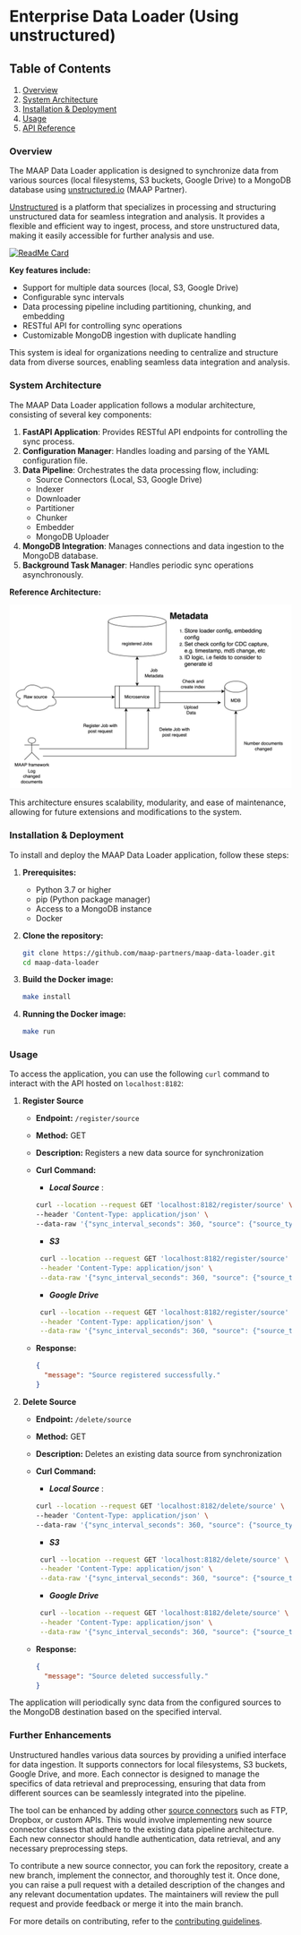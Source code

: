 # Enterprise Data Loader (Using unstructured)

## Table of Contents

1. [Overview](#overview)
2. [System Architecture](#system-architecture)
3. [Installation & Deployment](#installation--deployment)
4. [Usage](#usage)
5. [API Reference](#api-reference)

### Overview

The MAAP Data Loader application is designed to synchronize data from various sources (local filesystems, S3 buckets, Google Drive) to a MongoDB database using [unstructured.io](https://unstructured.io) (MAAP Partner). 


[Unstructured](https://unstructured.io) is a platform that specializes in processing and structuring unstructured data for seamless integration and analysis. It provides a flexible and efficient way to ingest, process, and store unstructured data, making it easily accessible for further analysis and use.

[![ReadMe Card](https://github-readme-stats.vercel.app/api/pin/?username=mongodb-partners&repo=maap-data-loader)](https://github.com/mongodb-partners/maap-data-loader)

**Key features include:**
- Support for multiple data sources (local, S3, Google Drive)
- Configurable sync intervals
- Data processing pipeline including partitioning, chunking, and embedding
- RESTful API for controlling sync operations
- Customizable MongoDB ingestion with duplicate handling

This system is ideal for organizations needing to centralize and structure data from diverse sources, enabling seamless data integration and analysis.

### System Architecture

The MAAP Data Loader application follows a modular architecture, consisting of several key components:

1. **FastAPI Application**: Provides RESTful API endpoints for controlling the sync process.
2. **Configuration Manager**: Handles loading and parsing of the YAML configuration file.
3. **Data Pipeline**: Orchestrates the data processing flow, including:
   - Source Connectors (Local, S3, Google Drive)
   - Indexer
   - Downloader
   - Partitioner
   - Chunker
   - Embedder
   - MongoDB Uploader
4. **MongoDB Integration**: Manages connections and data ingestion to the MongoDB database.
5. **Background Task Manager**: Handles periodic sync operations asynchronously.

**Reference Architecture:**

![alt text](img/ent-data-arch.png)

This architecture ensures scalability, modularity, and ease of maintenance, allowing for future extensions and modifications to the system.

### Installation & Deployment

To install and deploy the MAAP Data Loader application, follow these steps:

1. **Prerequisites:**
   - Python 3.7 or higher
   - pip (Python package manager)
   - Access to a MongoDB instance
   - Docker

2. **Clone the repository:**
   ```sh
   git clone https://github.com/maap-partners/maap-data-loader.git
   cd maap-data-loader
   ```

3. **Build the Docker image:**
   ```sh
   make install
   ```

4. **Running the Docker image:**
   ```sh
   make run
   ```

### Usage

To access the application, you can use the following `curl` command to interact with the API hosted on `localhost:8182`:


1. **Register Source**
   - **Endpoint:** `/register/source`
   - **Method:** GET
   - **Description:** Registers a new data source for synchronization
   - **Curl Command:**
      -  ***Local Source*** : 
      ```sh
      curl --location --request GET 'localhost:8182/register/source' \
      --header 'Content-Type: application/json' \
      --data-raw '{"sync_interval_seconds": 360, "source": {"source_type": "local", "params": {"remote_url": "<source-url-folder-path>", "chunking_strategy": "by_title", "chunk_max_characters": "1500", "chunk_overlap": "100"}}, "destination": {"mongodb_uri": "<your-mongodb-connection-string>", "database": "<your-db-name>", "collection": "<your-collection-name>", "index_name": "default", "embedding_path": "embeddings", "embedding_dimensions": embedding-model-dims, "id_fields": ["field1","field2" ], "create_md5": true, "batch_size": 100}}'
      ```

      -  ***S3***
     ```sh
      curl --location --request GET 'localhost:8182/register/source' \
      --header 'Content-Type: application/json' \
      --data-raw '{"sync_interval_seconds": 360, "source": {"source_type": "s3", "credentials": {"aws_access_key_id": "<your-aws-access-key-id>", "aws_secret_access_key": "<your-aws-secret-key>", "aws_session_token": "<your-aws-session-token>"}, "params": {"remote_url": "<source-url-folder-path>", "chunking_strategy": "by_title", "chunk_max_characters": "1500", "chunk_overlap": "100"}}, "destination": {"mongodb_uri": "<your-mongodb-connection-string>", "database": "<your-db-name>", "collection": "<your-collection-name>", "index_name": "default", "embedding_path": "embeddings", "embedding_dimensions": embedding-model-dims, "id_fields": ["field1","field2" ], "create_md5": true, "batch_size": 100}}'
      ```

      -  ***Google Drive***
     ```sh
      curl --location --request GET 'localhost:8182/register/source' \
      --header 'Content-Type: application/json' \
      --data-raw '{"sync_interval_seconds": 360, "source": {"source_type": "google-drive", "credentials": {"gcp_service_account_key_string": "<gcp_service_account_key_string>", "google_drive_folder_id": "<google_drive_folder_id>"}, "params": {"remote_url": "<source-url-folder-path>", "chunking_strategy": "by_title", "chunk_max_characters": "1500", "chunk_overlap": "100"}}, "destination": {"mongodb_uri": "<your-mongodb-connection-string>", "database": "<your-db-name>", "collection": "<your-collection-name>", "index_name": "default", "embedding_path": "embeddings", "embedding_dimensions": embedding-model-dims, "id_fields": ["field1","field2" ], "create_md5": true, "batch_size": 100}}'
      ```

   - **Response:**
     ```json
     {
       "message": "Source registered successfully."
     }
     ```

2. **Delete Source**
   - **Endpoint:** `/delete/source`
   - **Method:** GET
   - **Description:** Deletes an existing data source from synchronization
   - **Curl Command:**
      -  ***Local Source*** : 
      ```sh
      curl --location --request GET 'localhost:8182/delete/source' \
      --header 'Content-Type: application/json' \
      --data-raw '{"sync_interval_seconds": 360, "source": {"source_type": "local", "params": {"remote_url": "<source-url-folder-path>", "chunking_strategy": "by_title", "chunk_max_characters": "1500", "chunk_overlap": "100"}}, "destination": {"mongodb_uri": "<your-mongodb-connection-string>", "database": "<your-db-name>", "collection": "<your-collection-name>", "index_name": "default", "embedding_path": "embeddings", "embedding_dimensions": embedding-model-dims, "id_fields": ["field1","field2" ], "create_md5": true, "batch_size": 100}}'
      ```

      -  ***S3***
     ```sh
      curl --location --request GET 'localhost:8182/delete/source' \
      --header 'Content-Type: application/json' \
      --data-raw '{"sync_interval_seconds": 360, "source": {"source_type": "s3", "credentials": {"aws_access_key_id": "<your-aws-access-key-id>", "aws_secret_access_key": "<your-aws-secret-key>", "aws_session_token": "<your-aws-session-token>"}, "params": {"remote_url": "<source-url-folder-path>", "chunking_strategy": "by_title", "chunk_max_characters": "1500", "chunk_overlap": "100"}}, "destination": {"mongodb_uri": "<your-mongodb-connection-string>", "database": "<your-db-name>", "collection": "<your-collection-name>", "index_name": "default", "embedding_path": "embeddings", "embedding_dimensions": embedding-model-dims, "id_fields": ["field1","field2" ], "create_md5": true, "batch_size": 100}}'
      ```

      -  ***Google Drive***
     ```sh
      curl --location --request GET 'localhost:8182/delete/source' \
      --header 'Content-Type: application/json' \
      --data-raw '{"sync_interval_seconds": 360, "source": {"source_type": "google-drive", "credentials": {"gcp_service_account_key_string": "<gcp_service_account_key_string>", "google_drive_folder_id": "<google_drive_folder_id>"}, "params": {"remote_url": "<source-url-folder-path>", "chunking_strategy": "by_title", "chunk_max_characters": "1500", "chunk_overlap": "100"}}, "destination": {"mongodb_uri": "<your-mongodb-connection-string>", "database": "<your-db-name>", "collection": "<your-collection-name>", "index_name": "default", "embedding_path": "embeddings", "embedding_dimensions": embedding-model-dims, "id_fields": ["field1","field2" ], "create_md5": true, "batch_size": 100}}'
      ```

   - **Response:**
     ```json
     {
       "message": "Source deleted successfully."
     }
     ```

The application will periodically sync data from the configured sources to the MongoDB destination based on the specified interval.


### Further Enhancements 

Unstructured handles various data sources by providing a unified interface for data ingestion. It supports connectors for local filesystems, S3 buckets, Google Drive, and more. Each connector is designed to manage the specifics of data retrieval and preprocessing, ensuring that data from different sources can be seamlessly integrated into the pipeline.

The tool can be enhanced by adding other [source connectors](https://docs.unstructured.io/open-source/ingest/source-connectors/overview) such as FTP, Dropbox, or custom APIs. This would involve implementing new source connector classes that adhere to the existing data pipeline architecture. Each new connector should handle authentication, data retrieval, and any necessary preprocessing steps.

To contribute a new source connector, you can fork the repository, create a new branch, implement the connector, and thoroughly test it. Once done, you can raise a pull request with a detailed description of the changes and any relevant documentation updates. The maintainers will review the pull request and provide feedback or merge it into the main branch.

For more details on contributing, refer to the [contributing guidelines](https://github.com/maap-partners/maap-data-loader/).